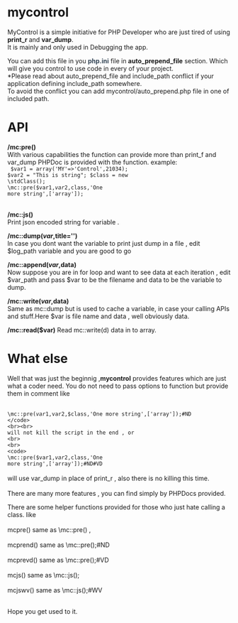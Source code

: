 # mycontrol

MyControl is a simple initiative for PHP Developer who are just tired of using <b> print_r </b> and <b>var_dump</b>.
<br>
It is mainly and only used in Debugging the app.

You can add this file in you <b style='color:#345'>php.ini</b> file in <b>auto_prepend_file</b> section.
Which will give you control to use code in every of your project. <br>
*Please read about auto_prepend_file and include_path conflict if your application defining include_path somewhere.<br>
To avoid the conflict you can add mycontrol/auto_prepend.php file in one of included path.

# API

<b>/mc:pre()</b><br/>
With various capabilities the function can provide more than print_f and var_dump
PHPDoc is provided with the function.
example:
<br>
<code>
  $var1 = array('MY'=>'Control',21034);
  $var2 = "This is string";
  $class = new \stdClass();
  \mc::pre($var1,$var2,$class,'One more string',['array']);
</code>

<br/>
<b>/mc::js()</b><br>
Print json encoded string for variable .
<br>

<b>/mc::dump($var,$title='')</b> <br>
In case you dont want the variable to print just dump in a file , edit $log_path variable and you are good to go
<br>


<b>/mc::append($var,$data)</b> <br>
Now suppose you are in for loop and want to see data at each iteration , edit $var_path and pass $var to be the filename and data to be the variable to dump.
<br>

<b>/mc::write($var,$data)</b> <br>
Same as mc::dump but is used to cache a variable, in case your calling APIs and stuff.Here $var is file name and data , well obviously data.
</br>

<b>/mc::read($var)</b>
Read mc::write(d) data in to array.
<br>


# What else
Well that was just the beginnig ,<b>mycontrol</b> provides features which are just what a coder need.
You do not need to pass options to function but provide them in comment like <br>
<br>
<code>
  \mc::pre($var1,$var2,$class,'One more string',['array']);#ND
</code>
<br><br>
will not kill the script in the end , or
<br>
<br>
<code>
  \mc::pre($var1,$var2,$class,'One more string',['array']);#ND#VD
</code>
<br>
<br>
will use var_dump in place of print_r , also there is no killing this time.
<br>
<br>
There are many more features , you can find simply by PHPDocs provided.

There are some helper functions provided for those who just hate calling a class.
like
<br>
<br>
mcpre() same as \mc::pre() ,
<br>
<br>
mcprend() same as \mc::pre();#ND
<br>
<br>
mcprevd() same as \mc::pre();#VD
<br>
<br>
mcjs() same as \mc::js();
<br>
<br>
mcjswv() same as \mc::js();#WV
<br>
<br>

Hope you get used to it.

